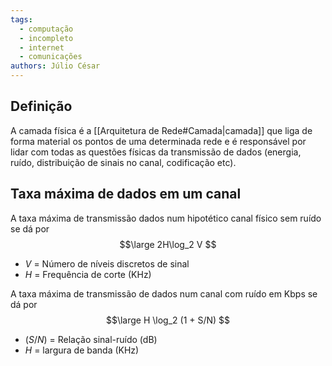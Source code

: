 ```yaml
---
tags:
  - computação
  - incompleto
  - internet
  - comunicações
authors: Júlio César
---
```

## Definição

A camada física é a [[Arquitetura de Rede#Camada|camada]] que liga de forma material os pontos de uma determinada rede e é responsável por lidar com todas as questões físicas da transmissão de dados (energia, ruído, distribuição de sinais no canal, codificação etc).

## Taxa máxima de dados em um canal

A taxa máxima de transmissão dados num hipotético canal físico sem ruído se dá por
$$\large
2H\log_2 V
$$
- $V$ = Número de níveis discretos de sinal
- $H$ = Frequência de corte (KHz)

A taxa máxima de transmissão de dados num canal com ruído em Kbps se dá por
$$\large
H \log_2 (1 + S/N)
$$
- $(S/N)$ = Relação sinal-ruído (dB)
- $H$ = largura de banda (KHz)

